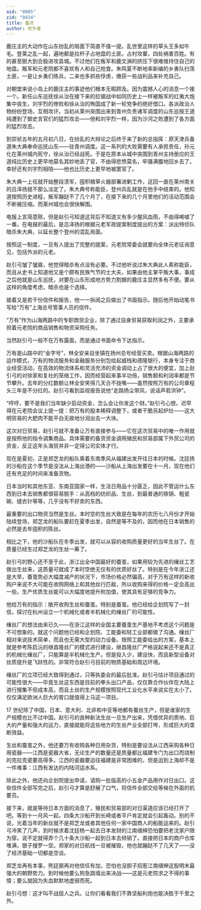 ```yaml
---
aid: "0005"
zid: "0434"
title: 备货
author: 吹牛者
---
```


鹿庄主的大动作在山东纷乱的局面下简直不值一提。乱世里这样的草头王多如牛毛。登莱之乱一起，遍地都是拉杆子占地盘的土匪。占村攻寨，四处祸害百姓。有的甚至胆大到合股进攻县城。不过他们在叛军和鹿文渊的挤压下很难维持住自己的地盘。叛军和元老院都不喜欢有人和自己抢食。朱鸣夏不断地率新编的乡勇队扫荡土匪，一是让乡勇们练兵，二来也多抓些俘虏，缴获一些战利品来补充自己。

对朝堂来说小岛上的鹿庄主的事迹他们根本无暇顾及。因为震撼人心的消息一个接一个。新任山东巡抚徐从治在接下来的拉锯战中如同历史上一样被叛军的红夷大炮集中丧生，刘宇烈的惨败和徐从治的殉国成了新一轮党争的绝好借口。各派政治人物纷纷登场，互相攻讦。当初从莱州突围出来到青州负责诸军调度的山东巡按王道纯遭到了御史言官们的猛烈攻击——他和刘宇烈一样，因为沙河之败遭到了各方面的猛烈攻击。

到崇祯五年的五月初八日，在纷乱的大辩论之后终于来了新的总指挥：原天津兵备道朱大典奉命巡抚山东——驻青州调度。这一系列的大败需要有人承担责任，孙元化在莱州城内死守，徐从治已经战死。于是在原本从城中突围到青州主持册应的王道纯比历史上更早地莫名其妙地丢了官，不由得悲愤莫名，牢骚满腹地回乡去了。幸好还有刘宇烈相陪——他也比历史上更早地被罢官了。

朱大典一上任就开始整段溃军，囤积粮草火器部署进剿工作，这回一直在莱州南关的吕泽扬就不那么淡定了。朱大典号称能臣，登州兵乱就是在他手中结束的。他知道按照历史进程，叛军蹦跶不了几个月了，在接下来的几个月里他们的活动范围会不断被压缩。而莱州城也会很快解围。

电报上言简意赅，但是赵引弓知道这背后不知道又有多少腥风血雨，不由得唏嘘了一番。在电报的最后，是吕泽扬的根据元老军政提案制度提出的方案：派出特侦队暗杀朱大典，以延长整个登州的混乱局面。

按照这一制度，一旦有人提出了完整的提案，元老院常委会就要向全体元老征询意见，包括外派的元老。

赵引弓皱了皱眉，他觉得暗杀有点没有必要。不过他听说过朱大典此人素称能臣，而且从史书上知道他又是个颇有民族气节的士大夫，如果由他主掌平叛大事，事成之后他就是山东巡抚，对要在山东形成地方势力割据的鹿庄主显然多有不便。要从这样的角度考虑，暗杀也是个选择。

接着又是若干份信件和报告，他一一拆阅之后做出了书面指示。随后他开始动笔书写给“万有”上海总号管事人员的信件。

“万有”作为山海两路中的专职商贸企业，除了通过自身贸易获取利润之外，主要承担着元老院的商品销售和物资采购任务。

当然赵引弓一般不在万有露面，而是通过书面命令下达指示。

万有是山路中的“金字号”，林全安亲自坐镇在扬州总号经营买卖。根据山海两路的运作模式，万有的物流服务和金融服务分别包给起威栈和德隆银行，本身专注于商业经营活动，在高效的物流体系和灵活充沛的资金调动上占了很大的便宜，加上赵引弓的对徐家和复社的笼络工作，因而经营起来事半功倍，销售额和利润率都是节节攀升。去年的分红数额让林全安笑得几天合不拢嘴——虽然按照万有的公司章程头三年是不分红的。赵引弓看到监视报告说他“走路扬尘带风，说话声若洪钟”。

“哼哼，要不是我们当年缺少启动资金，怎么会让你发这个财。”赵引弓心想。迟早得在元老院会议上提一提：把万有的股本稀释调整下，或者干脆另起炉灶——这大明贸易的大肥肉不能平白无故地分润出去一大块。

这次对日贸易，赵引弓就不准备让万有直接参与——它在这次贸易中的唯一作用就是按照他的指令调集商品。具体需要的备货资金调用殖民和贸易部属下外贸公司的资金，反正这年头海贸并非一定得公司实体才行。

现在是夏初，正是郑芝龙的船队乘着东南季风从福建出发开往日本的时候。沈廷扬的沙船在这个季节是没法从上海出港的——沙船从上海出发要在十一月，现在他们还有充足的时间来准备货物。

日本当时和其他东亚、东南亚国家一样，生活日用品十分匮乏，因此不管运什么东西到日本去销售都很容易脱手：从高档的纺织品、生丝，到最普通的铁锅、粗瓷碗、缝衣针等等，几乎没有不好卖的东西。

最重要的出口物资当然是生丝。本时空的生丝大致是在每年的农历七八月份才开始陆续登场，郑芝龙的船队要赶在夏季出发，自然是等不及的，因而他在日本销售的必然是去年囤积的陈丝。

相比之下，他的沙船队在冬季出发，就可以从容的收购质量更好的当年生丝了。在质量已经生过郑芝龙的生丝一筹了。

赵引弓的野心还不至于此，浙江出全中国最好的蚕茧，如果用较为先进的缫丝工艺做出生丝来，这质量可就成了本时空绝无仅有的优质好丝了。特别是在今年浙江还是大旱，蚕茧势必大幅度减产的状况下，市场价格必然偏高，对于万有这样的新收购户来说不大可能在收购网络上和其他丝行匹敌，所以收购来得的价格一定会高出一些。生产优质生丝能可以大幅度地提升附加值，使其具有足够的竞争力。

他给万有的指示：敞开收购生丝和蚕茧。特别是蚕茧。他已经给企划院写了一封信，探讨在杭州设立一个机械化或者半机械化的缫丝厂的可能性。

缫丝厂的想法由来已久——在浙江这样的全国主要蚕茧生产基地不考虑这个问题是不可想象的。就这个问题他已经和企划院、工能委和轻工业部都做了沟通。缫丝厂相对来说技术简单，而且也无需大型的动力设备。按照工能委给出的方案，基本上就是参考陈启沅的继昌隆丝厂的模式进行建设，继昌隆丝厂严格说起来还不是真正的机械化缫丝厂，只能算是半机械化生产。但是投入少，建设快，而且新型设备对丝质提升是飞跃性的。非常符合赵引弓目前的物质基础和周边环境。

缫丝厂的立项已经大致得到通过，只等执委会的最后批准。赵引弓估计项目通过的可能性很大——毕竟生丝这东西是目前的拳头出口产品，仅仅靠合作伙伴在大陆上进行搜集不但成本高，而且土丝的生产规模按照现代工业化水平来说实在太小了。仅仅满足欧洲人巨大的胃口就值得上马这一项目。

17 世纪除了中国，日本、意大利、北非和中亚等地都有蚕丝生产，但是谁家的生产规模也比不过中国。赵引弓的良种新法生丝一旦生产出来，凭借优异的质地、巨大的产量和强大的运力，直接就能将这些地方的生丝产业全部打垮，形成巨大的垄断效益。

生丝和蚕茧之外，他还要万有收购各种日用杂货，特别是要设法从江西采购各种日用瓷器——江西是瓷器大省，无论生产的数量还是质量都比福建专门为出口而烧制的克拉克瓷要高得多。江西的瓷器要运往福建是非常困难的，但是运到上海却不是一件难事：江西有发达的内陆河运水系。

除此之外，他还向企划院提出申请，请购一批临高的小五金产品用作对日出口。这些信件全部写完之后，赵引弓才算是舒展了口气，将信件全部交给等候在外面的机要员。

接下来，就是等待日本方面的消息了，殖民和贸易部的对日渠道应该已经打开了吧。等到十一月风一起，四条大沙船开到长崎或者平户肯定就会引起轰动。别的不说，光着当年的新丝就不是郑芝龙或者其他任何一家中国商人的船能运来的。赵引弓冷笑了几声，到时候求着沈廷杨一起去日本发财的江南缙绅恐怕要把老沈家户限为穿。说不定就得弄个几十条大沙船一起到日本去倾销了。直接把日本的商户仓库堆满，银子搜罗一空。郑家的对日航线一旦被摧毁，他也就蹦跶不了几天了——没了经济基础一切都是空谈。

郑芝龙再有本事，熊廷弼再对他信任有加，恐怕也没胆子招惹江南缙绅这股明末最强大的朝野势力。到时候他要么狗急跳墙出来决战——这是元老院求之不得的事情；要么就因为失血默默地虚弱而死。

赵引弓想：这才叫不战屈人之兵。让你们看看我们不靠坚船利炮也能决胜于千里之外。
